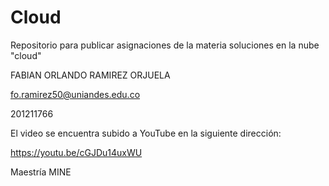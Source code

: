 # Cloud

Repositorio para publicar asignaciones de la materia soluciones en la nube "cloud"

FABIAN ORLANDO RAMIREZ ORJUELA

fo.ramirez50@uniandes.edu.co

201211766

El video se encuentra subido a YouTube en la siguiente dirección:

https://youtu.be/cGJDu14uxWU

Maestría MINE


